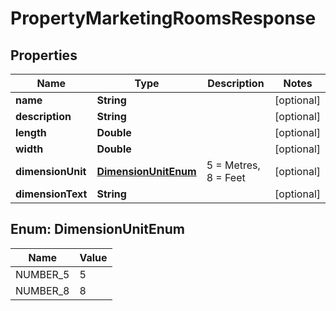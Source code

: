 

# PropertyMarketingRoomsResponse


## Properties

| Name | Type | Description | Notes |
|------------ | ------------- | ------------- | -------------|
|**name** | **String** |  |  [optional] |
|**description** | **String** |  |  [optional] |
|**length** | **Double** |  |  [optional] |
|**width** | **Double** |  |  [optional] |
|**dimensionUnit** | [**DimensionUnitEnum**](#DimensionUnitEnum) | 5 &#x3D; Metres, 8 &#x3D; Feet |  [optional] |
|**dimensionText** | **String** |  |  [optional] |



## Enum: DimensionUnitEnum

| Name | Value |
|---- | -----|
| NUMBER_5 | 5 |
| NUMBER_8 | 8 |




